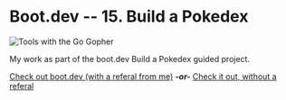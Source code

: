 # Boot.dev -- 15. Build a Pokedex

![Tools with the Go Gopher](https://storage.googleapis.com/qvault-webapp-dynamic-assets/course_assets/fbuH9HC.png)

My work as part of the boot.dev Build a Pokedex guided project.

[Check out boot.dev (with a referal from me)](https://wzl.to/boot.dev)  ***-or-*** [Check it out, without a referal](https://wzl.to/boot.dev_noref)
